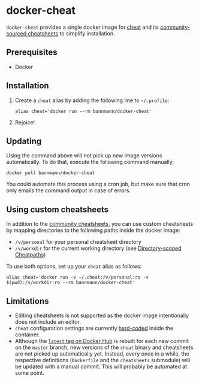 docker-cheat
============

`docker-cheat` provides a single docker image for [cheat](https://github.com/cheat/cheat) and its
[community-sourced cheatsheets](https://github.com/cheat/cheatsheets) to simplify installation.


Prerequisites
-------------
- Docker


Installation
------------
1. Create a `cheat` alias by adding the following line to `~/.profile`:
    ```
    alias cheat='docker run --rm bannmann/docker-cheat'
    ```
2. Rejoice!


Updating
--------
Using the command above will not pick up new image versions automatically. To do that, execute the following command
manually:

```
docker pull bannmann/docker-cheat
```

You could automate this process using a cron job, but make sure that cron only emails the command output in case of
errors.


Using custom cheatsheets
------------------------

In addition to the [community cheatsheets](https://github.com/cheat/cheatsheets), you can use custom cheatsheets by
mapping directories to the following paths inside the docker image: 

 - `/v/personal` for your personal cheatsheet directory
 - `/v/workdir` for the current working directory (see
   [Directory-scoped Cheatpaths](https://github.com/cheat/cheat#directory-scoped-cheatpaths))

To use both options, set up your `cheat` alias as follows:
```
alias cheat='docker run -v ~/.cheat:/v/personal:ro -v $(pwd):/v/workdir:ro --rm bannmann/docker-cheat'
```


Limitations
-----------
- Editing cheatsheets is not supported as the docker image intentionally does not include an editor.
- `cheat` configuration settings are currently [hard-coded](src/conf.yml) inside the container.
- Although the [`latest` tag on Docker Hub](https://hub.docker.com/r/bannmann/docker-cheat/tags) is rebuilt for each
  new commit on the `master` branch, new versions of the `cheat` binary and cheatsheets are not picked up
  automatically yet. Instead, every once in a while, the respective definitions (`Dockerfile` and the `cheatsheets`
  submodule) will be updated with a manual commit. This will probably be automated at some point.

